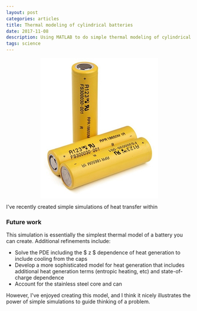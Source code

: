 ```yaml
---
layout: post
categories: articles
title: Thermal modeling of cylindrical batteries
date: 2017-11-08
description: Using MATLAB to do simple thermal modeling of cylindrical batteries
tags: science
---
```


<img src="\img\thermal-modeling\A123_18650_v2.jpeg" style="display:block; margin-left: auto; margin-right: auto;">

I've recently created simple simulations of heat transfer within

### Future work
This simulation is essentially the simplest thermal model of a battery you can create.
Additional refinements include:
- Solve the PDE including the $ z $ dependence of heat generation to include
  cooling from the caps
- Develop a more sophisticated model for heat generation that includes
  additional heat generation terms (entropic heating, etc) and state-of-charge
  dependence
- Account for the stainless steel core and can

However, I've enjoyed creating this model, and I think it nicely illustrates
the power of simple simulations to guide thinking of a problem.
